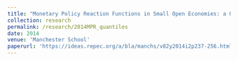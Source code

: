 ```yaml
---
title: "Monetary Policy Reaction Functions in Small Open Economies: a Quantile Regression Approach"
collection: research
permalink: /research/2014MPR_quantiles
date: 2014
venue: 'Manchester School'
paperurl: 'https://ideas.repec.org/a/bla/manchs/v82y2014i2p237-256.html'
---
```

